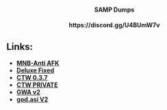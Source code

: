 <div align="center">
<h4>SAMP Dumps</h4>
<h4>https://discord.gg/U4BUmW7v<h4>
</div>

</div>

## Links:
* **[MNB-Anti AFK](https://cdn.discordapp.com/attachments/1229484732111126710/1229488232522055770/mnb_crack_fix.rar?ex=662fdd25&is=661d6825&hm=a9b922088c5201fec284db8468bb2d2678dca936894a35af4e1194a0311d4e7f&)**
* **[Deluxe Fixed](https://cdn.discordapp.com/attachments/1229484732111126710/1229484795315228772/deluxe_fixed.rar?ex=662fd9f1&is=661d64f1&hm=bb33fb3d0de2c459c43b4daeb544348564bb273ba084254647cc139f30b43962&)**
* **[CTW 0.3.7](https://cdn.discordapp.com/attachments/1229484732111126710/1229487185796009984/paste.tw.rar?ex=662fdc2b&is=661d672b&hm=1584d6cb91e7f8854cdd672d722b3338df40968c32116350455d30dbaa4f8959&)**	
* **[CTW PRIVATE](https://cdn.discordapp.com/attachments/1229484732111126710/1229487404067455056/ctwprivate.rar?ex=662fdc5f&is=661d675f&hm=7cc819305f508609d6704b329fe81d40fa472d6d3b9ccdd202588e501085849f&)**	
* **[GWA v2](https://cdn.discordapp.com/attachments/1229484732111126710/1229487594283208885/gwa.asi?ex=662fdc8d&is=661d678d&hm=ea5844abb731bbfee689554a1b6db456c3ca6b8bdef1eb30bf95c5ecec162774&)**
* **[god.asi V2](https://cdn.discordapp.com/attachments/1229484732111126710/1229487856087732325/v2.dll?ex=662fdccb&is=661d67cb&hm=57f29ba2b8bd9c1ad0addd7ff3d0ec0096ce9d92de5d0e48371b42487a5d1828&)**
